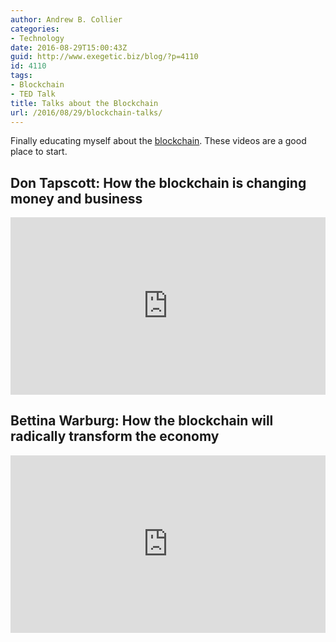 ```yaml
---
author: Andrew B. Collier
categories:
- Technology
date: 2016-08-29T15:00:43Z
guid: http://www.exegetic.biz/blog/?p=4110
id: 4110
tags:
- Blockchain
- TED Talk
title: Talks about the Blockchain
url: /2016/08/29/blockchain-talks/
---
```


Finally educating myself about the [blockchain](https://en.wikipedia.org/wiki/Blockchain_(database)). These videos are a good place to start.

## Don Tapscott: How the blockchain is changing money and business

<div style="max-width:640"><div style="position:relative;height:0;padding-bottom:56.25%"><iframe src="https://embed.ted.com/talks/don_tapscott_how_the_blockchain_is_changing_money_and_business" width="640" height="360" style="position:absolute;left:0;top:0;width:100%;height:100%" frameborder="0" scrolling="no" allowfullscreen></iframe></div></div>

## Bettina Warburg: How the blockchain will radically transform the economy

<div style="max-width:640"><div style="position:relative;height:0;padding-bottom:56.25%"><iframe src="https://embed.ted.com/talks/bettina_warburg_how_the_blockchain_will_radically_transform_the_economy" width="640" height="360" style="position:absolute;left:0;top:0;width:100%;height:100%" frameborder="0" scrolling="no" allowfullscreen></iframe></div></div>